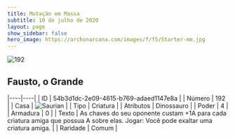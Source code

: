 ```yaml
---
title: Mutação em Massa
subtitle: 10 de julho de 2020
layout: page
show_sidebar: false
hero_image: https://archonarcana.com/images/f/f5/Starter-mm.jpg
---
```


![192](https://cdn.keyforgegame.com/media/card_front/pt/479_192_RQX9WVRWQMW5_pt.png)

## Fausto, o Grande

|----|----|
| ID | 54b3d1dc-2e09-4615-b769-adaed1147e8a |
| Número | 192 |
| Casa | ![Saurian](https://archonarcana.com/images/thumb/9/9e/Saurian_P.png/22px-Saurian_P.png "Sauro") |
| Tipo | Criatura |
| Atributos | Dinossauro |
| Poder | 4 |
| Armadura | 0 |
| Texto | As chaves do seu oponente custam +1A para cada criatura amiga que possua A sobre elas. Jogar: Você pode exaltar uma criatura amiga. |
| Raridade | Comum |
